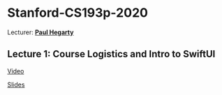 # Stanford-CS193p-2020

Lecturer: **[Paul Hegarty](https://www.quora.com/Who-is-Paul-Hegarty-from-Stanford-CS193)**

## Lecture 1: Course Logistics and Intro to SwiftUI

[Video](https://youtu.be/jbtqIBpUG7g)

[Slides](./documents/Slides/l1.pdf)
